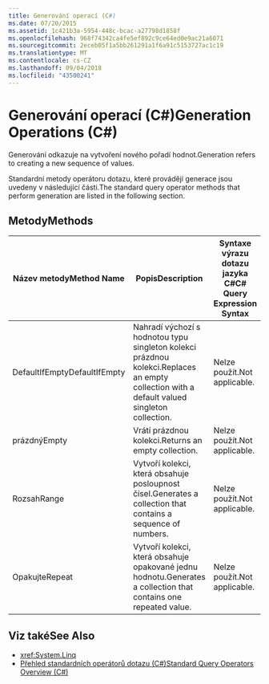 ```yaml
---
title: Generování operací (C#)
ms.date: 07/20/2015
ms.assetid: 1c421b3a-5954-448c-bcac-a27798d1858f
ms.openlocfilehash: 968f74342ca4fe5ef892c9ce64ed0e9ac21a6071
ms.sourcegitcommit: 2eceb05f1a5bb261291a1f6a91c5153727ac1c19
ms.translationtype: MT
ms.contentlocale: cs-CZ
ms.lasthandoff: 09/04/2018
ms.locfileid: "43500241"
---
```

# <a name="generation-operations-c"></a><span data-ttu-id="3cbdc-102">Generování operací (C#)</span><span class="sxs-lookup"><span data-stu-id="3cbdc-102">Generation Operations (C#)</span></span>
<span data-ttu-id="3cbdc-103">Generování odkazuje na vytvoření nového pořadí hodnot.</span><span class="sxs-lookup"><span data-stu-id="3cbdc-103">Generation refers to creating a new sequence of values.</span></span>  
  
 <span data-ttu-id="3cbdc-104">Standardní metody operátoru dotazu, které provádějí generace jsou uvedeny v následující části.</span><span class="sxs-lookup"><span data-stu-id="3cbdc-104">The standard query operator methods that perform generation are listed in the following section.</span></span>  
  
## <a name="methods"></a><span data-ttu-id="3cbdc-105">Metody</span><span class="sxs-lookup"><span data-stu-id="3cbdc-105">Methods</span></span>  
  
|<span data-ttu-id="3cbdc-106">Název metody</span><span class="sxs-lookup"><span data-stu-id="3cbdc-106">Method Name</span></span>|<span data-ttu-id="3cbdc-107">Popis</span><span class="sxs-lookup"><span data-stu-id="3cbdc-107">Description</span></span>|<span data-ttu-id="3cbdc-108">Syntaxe výrazu dotazu jazyka C#</span><span class="sxs-lookup"><span data-stu-id="3cbdc-108">C# Query Expression Syntax</span></span>|<span data-ttu-id="3cbdc-109">Další informace</span><span class="sxs-lookup"><span data-stu-id="3cbdc-109">More Information</span></span>|  
|-----------------|-----------------|---------------------------------|----------------------|  
|<span data-ttu-id="3cbdc-110">DefaultIfEmpty</span><span class="sxs-lookup"><span data-stu-id="3cbdc-110">DefaultIfEmpty</span></span>|<span data-ttu-id="3cbdc-111">Nahradí výchozí s hodnotou typu singleton kolekci prázdnou kolekci.</span><span class="sxs-lookup"><span data-stu-id="3cbdc-111">Replaces an empty collection with a default valued singleton collection.</span></span>|<span data-ttu-id="3cbdc-112">Nelze použít.</span><span class="sxs-lookup"><span data-stu-id="3cbdc-112">Not applicable.</span></span>|<xref:System.Linq.Enumerable.DefaultIfEmpty%2A?displayProperty=nameWithType><br /><br /> <xref:System.Linq.Queryable.DefaultIfEmpty%2A?displayProperty=nameWithType>|  
|<span data-ttu-id="3cbdc-113">prázdný</span><span class="sxs-lookup"><span data-stu-id="3cbdc-113">Empty</span></span>|<span data-ttu-id="3cbdc-114">Vrátí prázdnou kolekci.</span><span class="sxs-lookup"><span data-stu-id="3cbdc-114">Returns an empty collection.</span></span>|<span data-ttu-id="3cbdc-115">Nelze použít.</span><span class="sxs-lookup"><span data-stu-id="3cbdc-115">Not applicable.</span></span>|<xref:System.Linq.Enumerable.Empty%2A?displayProperty=nameWithType>|  
|<span data-ttu-id="3cbdc-116">Rozsah</span><span class="sxs-lookup"><span data-stu-id="3cbdc-116">Range</span></span>|<span data-ttu-id="3cbdc-117">Vytvoří kolekci, která obsahuje posloupnost čísel.</span><span class="sxs-lookup"><span data-stu-id="3cbdc-117">Generates a collection that contains a sequence of numbers.</span></span>|<span data-ttu-id="3cbdc-118">Nelze použít.</span><span class="sxs-lookup"><span data-stu-id="3cbdc-118">Not applicable.</span></span>|<xref:System.Linq.Enumerable.Range%2A?displayProperty=nameWithType>|  
|<span data-ttu-id="3cbdc-119">Opakujte</span><span class="sxs-lookup"><span data-stu-id="3cbdc-119">Repeat</span></span>|<span data-ttu-id="3cbdc-120">Vytvoří kolekci, která obsahuje opakované jednu hodnotu.</span><span class="sxs-lookup"><span data-stu-id="3cbdc-120">Generates a collection that contains one repeated value.</span></span>|<span data-ttu-id="3cbdc-121">Nelze použít.</span><span class="sxs-lookup"><span data-stu-id="3cbdc-121">Not applicable.</span></span>|<xref:System.Linq.Enumerable.Repeat%2A?displayProperty=nameWithType>|  
  
## <a name="see-also"></a><span data-ttu-id="3cbdc-122">Viz také</span><span class="sxs-lookup"><span data-stu-id="3cbdc-122">See Also</span></span>

- <xref:System.Linq>  
- [<span data-ttu-id="3cbdc-123">Přehled standardních operátorů dotazu (C#)</span><span class="sxs-lookup"><span data-stu-id="3cbdc-123">Standard Query Operators Overview (C#)</span></span>](../../../../csharp/programming-guide/concepts/linq/standard-query-operators-overview.md)
